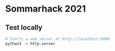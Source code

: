# Sommarhack 2021

## Test locally

```bash
# Starts a web server at http://localhost:8000
python3 -m http.server
```
